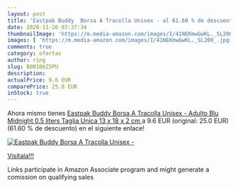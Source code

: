 ```yaml
---
layout: post
title: 'Eastpak Buddy  Borsa A Tracolla Unisex - al 61.60 % de descuento'
date: 2020-11-26 07:37:34
thumbnailImage: 'https://m.media-amazon.com/images/I/41NEKmwGwKL._SL200_.jpg'
images: [ 'https://m.media-amazon.com/images/I/41NEKmwGwKL._SL200_.jpg' ]
comments: true
category: ofertas
author: ring
slug: B00106ZSPU
description:
actualPrice: 9.6 EUR
comparePrice: 25.0 EUR
inStock: true
---
```


Ahora mismo tienes [Eastpak Buddy  Borsa A Tracolla Unisex - Adulto  Blu  Midnight   0.5 liters  Taglia Unica  13 x 18 x 2 cm ](https://www.amazon.it/dp/B00106ZSPU/?tag=tolees00-21) a 9.6 EUR (original: 25.0 EUR) (61.60 %  de descuento) en el siguiente enlace!

[![Eastpak Buddy  Borsa A Tracolla Unisex -](https://m.media-amazon.com/images/I/41NEKmwGwKL._SL200_.jpg)](https://www.amazon.it/dp/B00106ZSPU/?tag=tolees00-21)

[Visítala!!!](https://www.amazon.it/dp/B00106ZSPU/?tag=tolees00-21)

Links participate in Amazon Associate program and might generate a comission on qualifying sales
